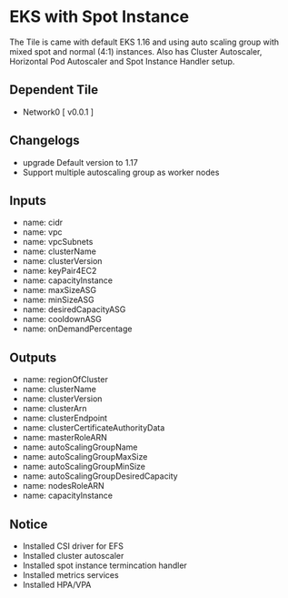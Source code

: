 # EKS with Spot Instance

The Tile is came with default EKS 1.16 and using auto scaling group with mixed spot and normal (4:1) instances. Also has Cluster Autoscaler, Horizontal Pod Autoscaler and Spot Instance Handler setup. 

## Dependent Tile

- Network0 [ v0.0.1 ]

## Changelogs
- upgrade Default version to 1.17
- Support multiple autoscaling group as worker nodes 

## Inputs

- name: cidr
- name: vpc
- name: vpcSubnets
- name: clusterName
- name: clusterVersion
- name: keyPair4EC2
- name: capacityInstance
- name: maxSizeASG
- name: minSizeASG
- name: desiredCapacityASG
- name: cooldownASG
- name: onDemandPercentage

## Outputs 
- name: regionOfCluster
- name: clusterName
- name: clusterVersion
- name: clusterArn
- name: clusterEndpoint
- name: clusterCertificateAuthorityData
- name: masterRoleARN
- name: autoScalingGroupName
- name: autoScalingGroupMaxSize
- name: autoScalingGroupMinSize
- name: autoScalingGroupDesiredCapacity
- name: nodesRoleARN
- name: capacityInstance

## Notice
- Installed CSI driver for EFS
- Installed cluster autoscaler
- Installed spot instance termincation handler
- Installed metrics services
- Installed HPA/VPA
